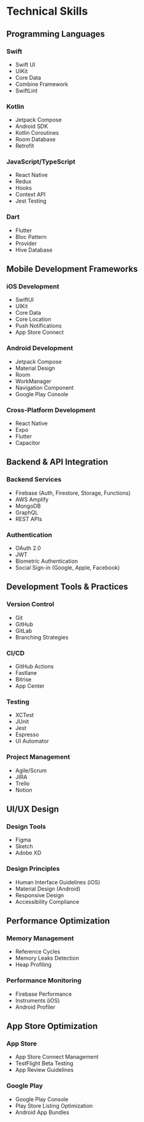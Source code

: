 # Technical Skills

## Programming Languages

### Swift
- Swift UI
- UIKit
- Core Data
- Combine Framework
- SwiftLint

### Kotlin
- Jetpack Compose
- Android SDK
- Kotlin Coroutines
- Room Database
- Retrofit

### JavaScript/TypeScript
- React Native
- Redux
- Hooks
- Context API
- Jest Testing

### Dart
- Flutter
- Bloc Pattern
- Provider
- Hive Database

## Mobile Development Frameworks

### iOS Development
- SwiftUI
- UIKit
- Core Data
- Core Location
- Push Notifications
- App Store Connect

### Android Development
- Jetpack Compose
- Material Design
- Room
- WorkManager
- Navigation Component
- Google Play Console

### Cross-Platform Development
- React Native
- Expo
- Flutter
- Capacitor

## Backend & API Integration

### Backend Services
- Firebase (Auth, Firestore, Storage, Functions)
- AWS Amplify
- MongoDB
- GraphQL
- REST APIs

### Authentication
- OAuth 2.0
- JWT
- Biometric Authentication
- Social Sign-in (Google, Apple, Facebook)

## Development Tools & Practices

### Version Control
- Git
- GitHub
- GitLab
- Branching Strategies

### CI/CD
- GitHub Actions
- Fastlane
- Bitrise
- App Center

### Testing
- XCTest
- JUnit
- Jest
- Espresso
- UI Automator

### Project Management
- Agile/Scrum
- JIRA
- Trello
- Notion

## UI/UX Design

### Design Tools
- Figma
- Sketch
- Adobe XD

### Design Principles
- Human Interface Guidelines (iOS)
- Material Design (Android)
- Responsive Design
- Accessibility Compliance

## Performance Optimization

### Memory Management
- Reference Cycles
- Memory Leaks Detection
- Heap Profiling

### Performance Monitoring
- Firebase Performance
- Instruments (iOS)
- Android Profiler

## App Store Optimization

### App Store
- App Store Connect Management
- TestFlight Beta Testing
- App Review Guidelines

### Google Play
- Google Play Console
- Play Store Listing Optimization
- Android App Bundles
